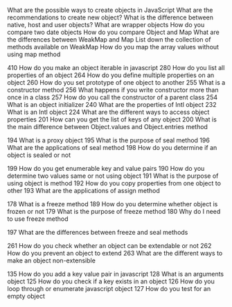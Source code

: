 What are the possible ways to create objects in JavaScript
What are the recommendations to create new object?
What is the difference between native, host and user objects?
What are wrapper objects
How do you compare two date objects
How do you compare Object and Map
What are the differences between WeakMap and Map
List down the collection of methods available on WeakMap
How do you map the array values without using map method


410	How do you make an object iterable in javascript
280	How do you list all properties of an object
264	How do you define multiple properties on an object
260	How do you set prototype of one object to another
255	What is a constructor method
256	What happens if you write constructor more than once in a class
257	How do you call the constructor of a parent class
254	What is an object initializer
240	What are the properties of Intl object
232	What is an Intl object
224	What are the different ways to access object properties
201	How can you get the list of keys of any object
200	What is the main difference between Object.values and Object.entries method

194	What is a proxy object
195	What is the purpose of seal method
196	What are the applications of seal method
198	How do you determine if an object is sealed or not

199	How do you get enumerable key and value pairs
190	How do you determine two values same or not using object
191	What is the purpose of using object is method
192	How do you copy properties from one object to other
193	What are the applications of assign method

178	What is a freeze method
189	How do you determine whether object is frozen or not
179	What is the purpose of freeze method
180	Why do I need to use freeze method

197	What are the differences between freeze and seal methods

261	How do you check whether an object can be extendable or not
262	How do you prevent an object to extend
263	What are the different ways to make an object non-extensible

135	How do you add a key value pair in javascript
128	What is an arguments object
125	How do you check if a key exists in an object
126	How do you loop through or enumerate javascript object
127	How do you test for an empty object